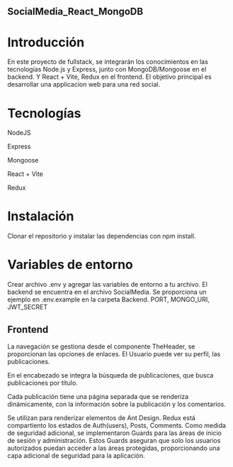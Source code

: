 ## SocialMedia_React_MongoDB
# Introducción

En este proyecto de fullstack, se integrarán los conocimientos en las tecnologías Node.js y Express, junto con MongoDB/Mongoose en el backend. Y React + Vite, Redux en el frontend. El objetivo principal es desarrollar una applicacion web para una red social.

# Tecnologías

NodeJS

Express

Mongoose

React + Vite

Redux

# Instalación

Clonar el repositorio y instalar las dependencias con npm install.

# Variables de entorno
Crear archivo .env y agregar las variables de entorno a tu archivo.
El backend se encuentra en el archivo SocialMedia.
Se proporciona un ejemplo en .env.example en la carpeta Backend. PORT, MONGO_URI, JWT_SECRET


## Frontend
 
La navegación se gestiona desde el componente TheHeader, se proporcionan las opciones de enlaces. El Usuario puede ver su perfil, las publicaciones.

En el encabezado se integra la búsqueda de publicaciones, que busca publicaciones por título.

Cada publicación tiene una página separada que se renderiza dinámicamente, con la información sobre la publicación y los comentarios.

Se utilizan para renderizar elementos de Ant Design. Redux está compartiento los estados de Auth(users), Posts, Comments. Como medida de seguridad adicional, se implementaron Guards para las áreas de inicio de sesión y administración. Estos Guards aseguran que solo los usuarios autorizados puedan acceder a las áreas protegidas, proporcionando una capa adicional de seguridad para la aplicación.

